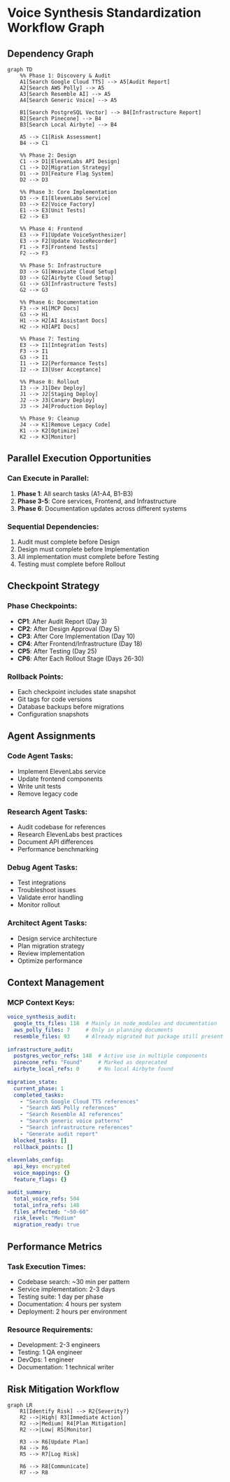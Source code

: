 # Voice Synthesis Standardization Workflow Graph

## Dependency Graph

```mermaid
graph TD
    %% Phase 1: Discovery & Audit
    A1[Search Google Cloud TTS] --> A5[Audit Report]
    A2[Search AWS Polly] --> A5
    A3[Search Resemble AI] --> A5
    A4[Search Generic Voice] --> A5
    
    B1[Search PostgreSQL Vector] --> B4[Infrastructure Report]
    B2[Search Pinecone] --> B4
    B3[Search Local Airbyte] --> B4
    
    A5 --> C1[Risk Assessment]
    B4 --> C1
    
    %% Phase 2: Design
    C1 --> D1[ElevenLabs API Design]
    C1 --> D2[Migration Strategy]
    D1 --> D3[Feature Flag System]
    D2 --> D3
    
    %% Phase 3: Core Implementation
    D3 --> E1[ElevenLabs Service]
    D3 --> E2[Voice Factory]
    E1 --> E3[Unit Tests]
    E2 --> E3
    
    %% Phase 4: Frontend
    E3 --> F1[Update VoiceSynthesizer]
    E3 --> F2[Update VoiceRecorder]
    F1 --> F3[Frontend Tests]
    F2 --> F3
    
    %% Phase 5: Infrastructure
    D3 --> G1[Weaviate Cloud Setup]
    D3 --> G2[Airbyte Cloud Setup]
    G1 --> G3[Infrastructure Tests]
    G2 --> G3
    
    %% Phase 6: Documentation
    F3 --> H1[MCP Docs]
    G3 --> H1
    H1 --> H2[AI Assistant Docs]
    H2 --> H3[API Docs]
    
    %% Phase 7: Testing
    E3 --> I1[Integration Tests]
    F3 --> I1
    G3 --> I1
    I1 --> I2[Performance Tests]
    I2 --> I3[User Acceptance]
    
    %% Phase 8: Rollout
    I3 --> J1[Dev Deploy]
    J1 --> J2[Staging Deploy]
    J2 --> J3[Canary Deploy]
    J3 --> J4[Production Deploy]
    
    %% Phase 9: Cleanup
    J4 --> K1[Remove Legacy Code]
    K1 --> K2[Optimize]
    K2 --> K3[Monitor]
```

## Parallel Execution Opportunities

### Can Execute in Parallel:
1. **Phase 1**: All search tasks (A1-A4, B1-B3)
2. **Phase 3-5**: Core services, Frontend, and Infrastructure
3. **Phase 6**: Documentation updates across different systems

### Sequential Dependencies:
1. Audit must complete before Design
2. Design must complete before Implementation
3. All implementation must complete before Testing
4. Testing must complete before Rollout

## Checkpoint Strategy

### Phase Checkpoints:
- **CP1**: After Audit Report (Day 3)
- **CP2**: After Design Approval (Day 5)
- **CP3**: After Core Implementation (Day 10)
- **CP4**: After Frontend/Infrastructure (Day 18)
- **CP5**: After Testing (Day 25)
- **CP6**: After Each Rollout Stage (Days 26-30)

### Rollback Points:
- Each checkpoint includes state snapshot
- Git tags for code versions
- Database backups before migrations
- Configuration snapshots

## Agent Assignments

### Code Agent Tasks:
- Implement ElevenLabs service
- Update frontend components
- Write unit tests
- Remove legacy code

### Research Agent Tasks:
- Audit codebase for references
- Research ElevenLabs best practices
- Document API differences
- Performance benchmarking

### Debug Agent Tasks:
- Test integrations
- Troubleshoot issues
- Validate error handling
- Monitor rollout

### Architect Agent Tasks:
- Design service architecture
- Plan migration strategy
- Review implementation
- Optimize performance

## Context Management

### MCP Context Keys:
```yaml
voice_synthesis_audit:
  google_tts_files: 118  # Mainly in node_modules and documentation
  aws_polly_files: 7     # Only in planning documents
  resemble_files: 93     # Already migrated but package still present
  
infrastructure_audit:
  postgres_vector_refs: 148  # Active use in multiple components
  pinecone_refs: "Found"     # Marked as deprecated
  airbyte_local_refs: 0      # No local Airbyte found
  
migration_state:
  current_phase: 1
  completed_tasks:
    - "Search Google Cloud TTS references"
    - "Search AWS Polly references"
    - "Search Resemble AI references"
    - "Search generic voice patterns"
    - "Search infrastructure references"
    - "Generate audit report"
  blocked_tasks: []
  rollback_points: []
  
elevenlabs_config:
  api_key: encrypted
  voice_mappings: {}
  feature_flags: {}

audit_summary:
  total_voice_refs: 504
  total_infra_refs: 148
  files_affected: "~50-60"
  risk_level: "Medium"
  migration_ready: true
```

## Performance Metrics

### Task Execution Times:
- Codebase search: ~30 min per pattern
- Service implementation: 2-3 days
- Testing suite: 1 day per phase
- Documentation: 4 hours per system
- Deployment: 2 hours per environment

### Resource Requirements:
- Development: 2-3 engineers
- Testing: 1 QA engineer
- DevOps: 1 engineer
- Documentation: 1 technical writer

## Risk Mitigation Workflow

```mermaid
graph LR
    R1[Identify Risk] --> R2{Severity?}
    R2 -->|High| R3[Immediate Action]
    R2 -->|Medium| R4[Plan Mitigation]
    R2 -->|Low| R5[Monitor]
    
    R3 --> R6[Update Plan]
    R4 --> R6
    R5 --> R7[Log Risk]
    
    R6 --> R8[Communicate]
    R7 --> R8